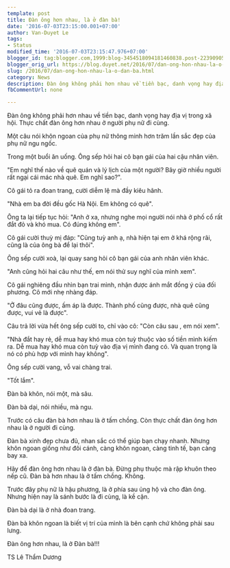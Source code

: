 ```yaml
---
template: post
title: Đàn ông hơn nhau, là ở đàn bà!
date: '2016-07-03T23:15:00.001+07:00'
author: Van-Duyet Le
tags:
- Status
modified_time: '2016-07-03T23:15:47.976+07:00'
blogger_id: tag:blogger.com,1999:blog-3454518094181460838.post-2239090526470282319
blogger_orig_url: https://blog.duyet.net/2016/07/dan-ong-hon-nhau-la-o-dan-ba.html
slug: /2016/07/dan-ong-hon-nhau-la-o-dan-ba.html
category: News
description: Đàn ông không phải hơn nhau về tiền bạc, danh vọng hay địa vị trong xã hội. Thực chất đàn ông hơn nhau ở người phụ nữ đi cùng.
fbCommentUrl: none

---
```


Đàn ông không phải hơn nhau về tiền bạc, danh vọng hay địa vị trong xã hội. Thực chất đàn ông hơn nhau ở người phụ nữ đi cùng.

Một câu nói khôn ngoan của phụ nữ thông minh hơn trăm lần sắc đẹp của phụ nữ ngu ngốc.

Trong một buổi ăn uống. Ông sếp hỏi hai cô bạn gái của hai cậu nhân viên.

"Em nghĩ thế nào về quê quán và lý lịch của một người? Bây giờ nhiều người rất ngại cái mác nhà quê. Em nghĩ sao?".

Cô gái tỏ ra đoan trang, cười diễm lệ mà đầy kiêu hãnh.

"Nhà em ba đời đều gốc Hà Nội. Em không có quê".

Ông ta lại tiếp tục hỏi: "Anh ở xa, nhưng nghe mọi người nói nhà ở phố cổ rất đắt đỏ và khó mua. Có đúng không em".

Cô gái cười thuỳ mị đáp: "Cũng tuỳ anh ạ, nhà hiện tại em ở khá rộng rãi, cũng là của ông bà để lại thôi".

Ông sếp cười xoà, lại quay sang hỏi cô bạn gái của anh nhân viên khác.

"Anh cũng hỏi hai câu như thế, em nói thử suy nghĩ của mình xem".

Cô gái nghiêng đầu nhìn bạn trai mình, nhận được ánh mắt đồng ý của đối phương. Cô mới nhẹ nhàng đáp.

"Ở đâu cũng được, ấm áp là được. Thành phố cũng được, nhà quê cũng được, vui vẻ là được".

Câu trả lời vừa hết ông sếp cười to, chỉ vào cô: "Còn câu sau , em nói xem".

"Nhà đắt hay rẻ, dễ mua hay khó mua còn tuỳ thuộc vào số tiền mình kiếm ra. Dễ mua hay khó mua còn tuỳ vào địa vị mình đang có. Và quan trọng là nó có phù hợp với mình hay không".

Ông sếp cười vang, vỗ vai chàng trai.

"Tốt lắm".

Đàn bà khôn, nói một, mà sâu.

Đàn bà dại, nói nhiều, mà ngu.

Trước có câu đàn bà hơn nhau là ở tấm chồng. Còn thực chất đàn ông hơn nhau là ở người đi cùng.

Đàn bà xinh đẹp chưa đủ, nhan sắc có thể giúp bạn chạy nhanh. Nhưng khôn ngoan giống như đôi cánh, càng khôn ngoan, càng tinh tế, bạn càng bay xa.

Hãy để đàn ông hơn nhau là ở đàn bà. Đừng phụ thuộc mà rập khuôn theo nếp cũ. Đàn bà hơn nhau là ở tấm chồng. Không.

Trước đây phụ nữ là hậu phương, là ở phía sau ủng hộ và cho đàn ông. Nhưng hiện nay là sánh bước là đi cùng, là kề cận.

Đàn bà dại là ở nhà đoan trang.

Đàn bà khôn ngoan là biết vị trí của mình là bên cạnh chứ không phải sau lưng.

Đàn ông hơn nhau, là ở Đàn bà!!!

TS Lê Thẩm Dương
